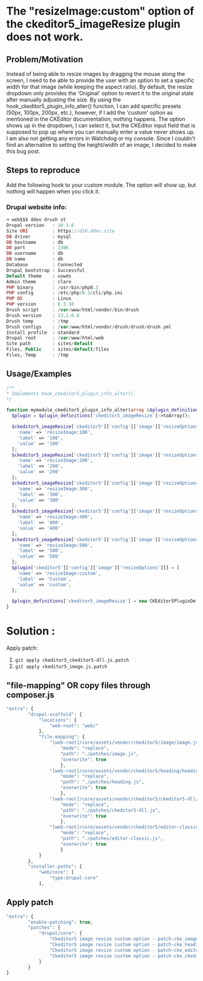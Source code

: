# The "resizeImage:custom" option of the ckeditor5_imageResize plugin does not work.
## Problem/Motivation
Instead of being able to resize images by dragging the mouse along the screen, I need to be able to provide the user with an option to set a specific width for that image (while keeping the aspect ratio). By default, the resize dropdown only provides the 'Original' option to revert it to the original state after manually adjusting the size. By using the hook_ckeditor5_plugin_info_alter() function, I can add specific presets (50px, 100px, 200px, etc.), however, if I add the 'custom' option as mentioned in the CKEditor documentation, nothing happens. The option shows up in the dropdown, I can select it, but the CKEditor input field that is supposed to pop up where you can manually enter a value never shows up. I am also not getting any errors in Watchdog or my console. Since I couldn't find an alternative to setting the height/width of an image, I decided to make this bug post.
## Steps to reproduce
Add the following hook to your custom module. The option will show up, but nothing will happen when you click it.

### Drupal website info:
```php
➜ web$$$ ddev drush st
Drupal version   : 10.3.6                                     
Site URI         : https://d10.ddev.site                      
DB driver        : mysql                                      
DB hostname      : db                                         
DB port          : 3306                                       
DB username      : db                                         
DB name          : db                                         
Database         : Connected                                  
Drupal bootstrap : Successful                                 
Default theme    : uswds                                 
Admin theme      : claro                                      
PHP binary       : /usr/bin/php8.3                            
PHP config       : /etc/php/8.3/cli/php.ini                   
PHP OS           : Linux                                      
PHP version      : 8.3.10                                     
Drush script     : /var/www/html/vendor/bin/drush             
Drush version    : 13.2.0.0                                   
Drush temp       : /tmp                                       
Drush configs    : /var/www/html/vendor/drush/drush/drush.yml 
Install profile  : standard                                   
Drupal root      : /var/www/html/web                          
Site path        : sites/default                              
Files, Public    : sites/default/files                        
Files, Temp      : /tmp
```

## Usage/Examples

```php
/**
* Implements hook_ckeditor5_plugin_info_alter().
*/

function mymodule_ckeditor5_plugin_info_alter(array &$plugin_definitions) {
  $plugin = $plugin_definitions['ckeditor5_imageResize']->toArray();

  $ckeditor5_imageResize['ckeditor5']['config']['image']['resizeOptions'][] = [
    'name' => 'resizeImage:100',
    'label' => '100',
    'value' => '100'
  ];
  $ckeditor5_imageResize['ckeditor5']['config']['image']['resizeOptions'][] = [
    'name' => 'resizeImage:200',
    'label' => '200',
    'value' => '200'
  ];
  $ckeditor5_imageResize['ckeditor5']['config']['image']['resizeOptions'][] = [
    'name' => 'resizeImage:300',
    'label' => '300',
    'value' => '300'
  ];
  $ckeditor5_imageResize['ckeditor5']['config']['image']['resizeOptions'][] = [
    'name' => 'resizeImage:400',
    'label' => '400',
    'value' => '400'
  ];
  $ckeditor5_imageResize['ckeditor5']['config']['image']['resizeOptions'][] = [
    'name' => 'resizeImage:500',
    'label' => '500',
    'value' => '500'
  ];
  $plugin['ckeditor5']['config']['image']['resizeOptions'][] = [
    'name' => 'resizeImage:custom',
    'label' => 'Custom',
    'value' => 'custom',
  ];

  $plugin_definitions['ckeditor5_imageResize'] = new CKEditor5PluginDefinition($plugin);
}
```

# Solution : 

Apply patch: 
1. ```git apply ckeditor5_ckeditor5-dll.js.patch```
2. ```git apply ckeditor5_image.js.patch```

## "file-mapping" OR copy files through composer.js
```php
"extra": {
        "drupal-scaffold": {
            "locations": {
                "web-root": "web/"
            },
            "file-mapping": {
                "[web-root]/core/assets/vendor/ckeditor5/image/image.js": {
                    "mode": "replace",
                    "path": "./patches/image.js",
                    "overwrite": true
                    },
                "[web-root]/core/assets/vendor/ckeditor5/heading/heading.js": {
                    "mode": "replace",
                    "path": "./patches/heading.js",
                    "overwrite": true
                    },
                "[web-root]/core/assets/vendor/ckeditor5/ckeditor5-dll/ckeditor5-dll.js": {
                    "mode": "replace",
                    "path": "./patches/ckeditor5-dll.js",
                    "overwrite": true
                    },
                "[web-root]/core/assets/vendor/ckeditor5/editor-classic/editor-classic.js": {
                    "mode": "replace",
                    "path": "./patches/editor-classic.js",
                    "overwrite": true
                    }
            }
        },
        "installer-paths": {
            "web/core": [
                "type:drupal-core"
            ],
```

## Apply patch
```php
"extra": {
        "enable-patching": true,
        "patches": {
            "drupal/core": {
                "Ckeditor5 image resize custom option - patch-cke_image": "../ckeditor5-image-resize/cke_image.js.patch",
                "Ckeditor5 image resize custom option - patch-cke_heading": "../ckeditor5-image-resize/cke_heading.js.patch",
                "Ckeditor5 image resize custom option - patch-cke_editor-classic": "../ckeditor5-image-resize/cke_editor-classic.js.patch",
                "Ckeditor5 image resize custom option - patch-cke_ckeditor5-dll": "../ckeditor5-image-resize/cke_ckeditor5-dll.js.patch"
            }
        }
}
```

